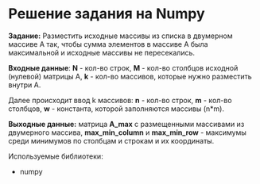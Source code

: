 # Решение задания на Numpy
**Задание:** 
 Разместить исходные массивы из списка в двумерном массиве A так, чтобы сумма элементов в массиве А была максимальной и исходные массивы не пересекались.

**Входные данные**: **N** - кол-во строк, **M** - кол-во столбцов исходной (нулевой) матрицы A, **k** - кол-во массивов, которые нужно разместить внутри A.

Далее происходит ввод k массивов: **n** - кол-во строк,  **m** - кол-во столбцов, **w** - константа, которой заполняются массивы (n*m).

**Выходные данные:** матрица **A_max** с размещенными массивами из двумерного массива, **max_min_column** и **max_min_row** - максимумы среди минимумов по столбцам и строкам и их координаты.

Используемые библиотеки: 
* numpy

